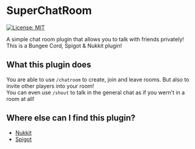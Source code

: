 # SuperChatRoom
[![License: MIT](https://img.shields.io/badge/license-MIT-blue.svg)](LICENSE)

A simple chat room plugin that allows you to talk with friends privately!<br>
This is a Bungee Cord, Spigot & Nukkit plugin!<br>

## What this plugin does
You are able to use `/chatroom` to create, join and leave rooms. But also to invite other players into your room!<br>
You can even use `/shout` to talk in the general chat as if you wern't in a room at all!<br>

## Where else can I find this plugin?
* [Nukkit](https://cloudburstmc.org/resources/superchatroom.650/)
* [Spigot](https://www.spigotmc.org/resources/super-chat-room.88017/)
